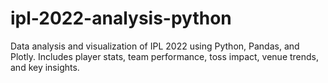 # ipl-2022-analysis-python
Data analysis and visualization of IPL 2022 using Python, Pandas, and Plotly. Includes player stats, team performance, toss impact, venue trends, and key insights.
